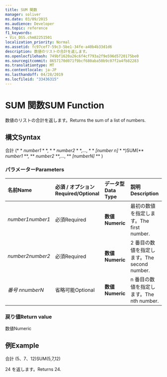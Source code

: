```yaml
---
title: SUM 関数
manager: soliver
ms.date: 03/09/2015
ms.audience: Developer
ms.topic: reference
f1_keywords:
- Vis_DSS.chm82251501
localization_priority: Normal
ms.assetid: fc97cef7-59c3-5be1-34fe-a40b4b33d1d6
description: 数値のリストの合計を返します。
ms.openlocfilehash: 749bf1620a26c6f4cf793a2f9e596d5720175be0
ms.sourcegitcommit: 8657170d071f9bcf680aba50b9c07f2a4fb82283
ms.translationtype: MT
ms.contentlocale: ja-JP
ms.lasthandoff: 04/28/2019
ms.locfileid: "33436315"
---
```

# <a name="sum-function"></a><span data-ttu-id="9ce3d-103">SUM 関数</span><span class="sxs-lookup"><span data-stu-id="9ce3d-103">SUM Function</span></span>

<span data-ttu-id="9ce3d-104">数値のリストの合計を返します。</span><span class="sxs-lookup"><span data-stu-id="9ce3d-104">Returns the sum of a list of numbers.</span></span>
  
## <a name="syntax"></a><span data-ttu-id="9ce3d-105">構文</span><span class="sxs-lookup"><span data-stu-id="9ce3d-105">Syntax</span></span>

<span data-ttu-id="9ce3d-106">合計 (\* \* *number1* \* \*, \* \* *number2* \* \*,..., \* \* *[number n]* \* \*)</span><span class="sxs-lookup"><span data-stu-id="9ce3d-106">SUM(\*\* *number1* \*\*, \*\* *number2* \*\*,..., \*\* *[numberN]* \*\* )</span></span> 
  
### <a name="parameters"></a><span data-ttu-id="9ce3d-107">パラメーター</span><span class="sxs-lookup"><span data-stu-id="9ce3d-107">Parameters</span></span>

|<span data-ttu-id="9ce3d-108">**名前**</span><span class="sxs-lookup"><span data-stu-id="9ce3d-108">**Name**</span></span>|<span data-ttu-id="9ce3d-109">**必須 / オプション**</span><span class="sxs-lookup"><span data-stu-id="9ce3d-109">**Required/Optional**</span></span>|<span data-ttu-id="9ce3d-110">**データ型**</span><span class="sxs-lookup"><span data-stu-id="9ce3d-110">**Data Type**</span></span>|<span data-ttu-id="9ce3d-111">**説明**</span><span class="sxs-lookup"><span data-stu-id="9ce3d-111">**Description**</span></span>|
|:-----|:-----|:-----|:-----|
| <span data-ttu-id="9ce3d-112">_number1_</span><span class="sxs-lookup"><span data-stu-id="9ce3d-112">_number1_</span></span> <br/> |<span data-ttu-id="9ce3d-113">必須</span><span class="sxs-lookup"><span data-stu-id="9ce3d-113">Required</span></span>  <br/> |<span data-ttu-id="9ce3d-114">**数値**</span><span class="sxs-lookup"><span data-stu-id="9ce3d-114">**Numeric**</span></span> <br/> |<span data-ttu-id="9ce3d-115">最初の数値を指定します。</span><span class="sxs-lookup"><span data-stu-id="9ce3d-115">The first number.</span></span>  <br/> |
| <span data-ttu-id="9ce3d-116">_number2_</span><span class="sxs-lookup"><span data-stu-id="9ce3d-116">_number2_</span></span> <br/> |<span data-ttu-id="9ce3d-117">必須</span><span class="sxs-lookup"><span data-stu-id="9ce3d-117">Required</span></span>  <br/> |<span data-ttu-id="9ce3d-118">**数値**</span><span class="sxs-lookup"><span data-stu-id="9ce3d-118">**Numeric**</span></span> <br/> |<span data-ttu-id="9ce3d-119">2 番目の数値を指定します。</span><span class="sxs-lookup"><span data-stu-id="9ce3d-119">The second number.</span></span>  <br/> |
| <span data-ttu-id="9ce3d-120">_番号 n_</span><span class="sxs-lookup"><span data-stu-id="9ce3d-120">_numberN_</span></span> <br/> |<span data-ttu-id="9ce3d-121">省略可能</span><span class="sxs-lookup"><span data-stu-id="9ce3d-121">Optional</span></span>  <br/> |<span data-ttu-id="9ce3d-122">**数値**</span><span class="sxs-lookup"><span data-stu-id="9ce3d-122">**Numeric**</span></span> <br/> |<span data-ttu-id="9ce3d-123">n 番目の数値を指定します。</span><span class="sxs-lookup"><span data-stu-id="9ce3d-123">The nth number.</span></span>  <br/> |
   
### <a name="return-value"></a><span data-ttu-id="9ce3d-124">戻り値</span><span class="sxs-lookup"><span data-stu-id="9ce3d-124">Return value</span></span>

<span data-ttu-id="9ce3d-125">数値</span><span class="sxs-lookup"><span data-stu-id="9ce3d-125">Numeric</span></span>
  
## <a name="example"></a><span data-ttu-id="9ce3d-126">例</span><span class="sxs-lookup"><span data-stu-id="9ce3d-126">Example</span></span>

<span data-ttu-id="9ce3d-127">合計 (5、7、12)</span><span class="sxs-lookup"><span data-stu-id="9ce3d-127">SUM(5,7,12)</span></span>
  
<span data-ttu-id="9ce3d-128">24 を返します。</span><span class="sxs-lookup"><span data-stu-id="9ce3d-128">Returns 24.</span></span>
  

